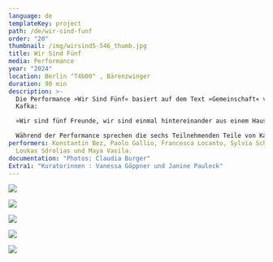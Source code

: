 ```yaml
---
language: de
templateKey: project
path: /de/wir-sind-funf
order: "20"
thumbnail: /img/wirsind5-546_thumb.jpg
title: Wir Sind Fünf
media: Performance
year: "2024"
location: Berlin "T4b00" , Bärenzwinger
duration: 90 min
description: >-
  Die Performance »Wir Sind Fünf« basiert auf dem Text »Gemeinschaft« vom Franz
  Kafka:

  »Wir sind fünf Freunde, wir sind einmal hintereinander aus einem Haus gekommen […] Seitdem leben wir zusammen, es wäre ein friedliches Leben, wenn sich nicht immerfort ein sechster einmischen würde […]. Er tut uns nichts […]. Wir kennen ihn nicht und wollen ihn nicht bei uns aufnehmen. Wir fünf haben zwar früher einander auch nicht gekannt, und wenn man will, kennen wir einander auch jetzt nicht, aber was bei uns fünf möglich ist und geduldet wird, ist bei jenem sechsten nicht möglich […]. Außerdem sind wir fünf und wir wollen nicht sechs sein. […] aber mögen wir ihn noch so sehr wegstoßen, er kommt wieder.« 

  Während der Performance sprechen die sechs Teilnehmenden Teile von Kafkas Text, wobei die Position und Bewegung der Körper als lebende Skulpturen weitere Ebenen hinzufügen. Die Personen bewegen sich dabei, bleiben stehen, sprechen einen Satz, schweigen teilweise und wechseln ihre Position. Sie wiederholen sich – mal nachdenklich, mal wütend. So wird die Gruppe langsam zu einem zeitversetzten Chor, der von fünf spricht, obwohl sechs anwesend sind.
performers: Konstantin Bez, Paolo Gallio, Francesca Locanto, Sylvia Schwarz,
  Loukas Sdrolias und Maya Vasila.
documentation: "Photos: Claudia Burger"
Extra1: "Kuratorinnen : Vanessa Göppner und Janine Pauleck"
---
```

![](/img/wirsind5-546.jpg)

![](/img/wirsind5-571.jpg)

![](/img/wirsind5-202.jpg)

![](/img/wirsind5-221.jpg)

![](/img/wirsind5-479.jpg)